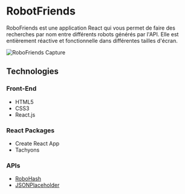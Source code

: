 # RobotFriends

RoboFriends est une application React qui vous permet de faire des recherches par nom entre différents robots générés par l'API. Elle est entièrement réactive et fonctionnelle dans différentes tailles d'écran.

![RoboFriends Capture](https://i.imgur.com/jmKGp6c.jpg)

## Technologies

### Front-End

- HTML5
- CSS3
- React.js

### React Packages

- Create React App
- Tachyons

### APIs

- [RoboHash](https://robohash.org/)
- [JSONPlaceholder](https://jsonplaceholder.typicode.com/)
